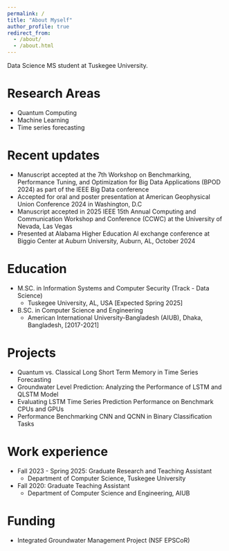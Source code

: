 ```yaml
---
permalink: /
title: "About Myself"
author_profile: true
redirect_from: 
  - /about/
  - /about.html
---
```


Data Science MS student at Tuskegee University.


Research Areas
======

* Quantum Computing
* Machine Learning
* Time series forecasting
  
Recent updates 
======
* Manuscript accepted at the 7th Workshop on Benchmarking, Performance Tuning, and Optimization for Big Data Applications (BPOD 2024) as part of the IEEE Big Data conference
* Accepted for oral and poster presentation at American Geophysical Union Conference 2024 in Washington, D.C 
* Manuscript accepted in 2025 IEEE 15th Annual Computing and Communication Workshop and Conference (CCWC) at the University of Nevada, Las Vegas
* Presented at Alabama Higher Education AI exchange conference at Biggio Center at Auburn University, Auburn, AL, October 2024

Education
======
* M.SC. in Information Systems and Computer Security (Track - Data Science)
	* Tuskegee University, AL, USA  [Expected Spring 2025]
* B.SC. in Computer Science and Engineering
	* American International University-Bangladesh (AIUB), Dhaka, Bangladesh, [2017-2021]

Projects
======

* Quantum vs. Classical Long Short Term Memory in Time Series Forecasting
* Groundwater Level Prediction: Analyzing the Performance of LSTM and QLSTM Model
* Evaluating LSTM Time Series Prediction Performance on Benchmark CPUs and GPUs
* Performance Benchmarking CNN and QCNN in Binary Classification Tasks


Work experience
======
* Fall 2023 - Spring 2025: Graduate Research and Teaching Assistant 
  * Department of Computer Science, Tuskegee University
* Fall 2020: Graduate Teaching Assistant 
  * Department of Computer Science and Engineering, AIUB
    
Funding
======
* Integrated Groundwater Management Project​ (NSF EPSCoR)
